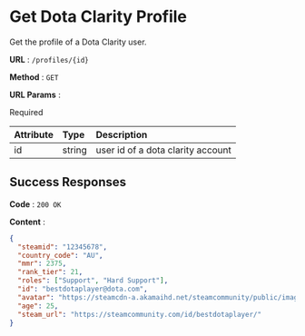 # Get Dota Clarity Profile

Get the profile of a Dota Clarity user.

**URL** : `/profiles/{id}`

**Method** : `GET`

**URL Params** :

Required

| Attribute | Type   | Description                       |
| :-------- | :----- | :-------------------------------- |
| id        | string | user id of a dota clarity account |

## Success Responses

**Code** : `200 OK`

**Content** :

```json
{
  "steamid": "12345678",
  "country_code": "AU",
  "mmr": 2375,
  "rank_tier": 21,
  "roles": ["Support", "Hard Support"],
  "id": "bestdotaplayer@dota.com",
  "avatar": "https://steamcdn-a.akamaihd.net/steamcommunity/public/images/avatars/e2/123456789.jpg",
  "age": 25,
  "steam_url": "https://steamcommunity.com/id/bestdotaplayer/"
}
```
